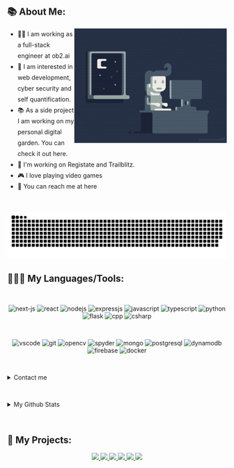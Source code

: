 <!-- <img src="./Misc/waasiq-2.gif" /> -->
<p>&nbsp;</p>

## 📚 About Me:

<a href="https://github.com/waasiq/">
  <img align="right" width="350" height="263" src="./Misc/coding.gif">
</a>
 
<div align="left" style="padding-right: 5px;">
  <ul style="line-height: 25px;">
    <li> 👨‍💻 I am working as a full-stack engineer at <a href="https://ob2.ai/" style="text-decoration: none;">ob2.ai</a></li>
    <li>📙 I am interested in web development, cyber security and self quantification.</li>
    <li>📚 As a side project I am working on my personal digital garden.
      You can check it out <a href="https://github.com/waasiq/exobrain" style="text-decoration: none;">here.</a></li>
    <li>🎯 I'm working on <a href="https://registate.com/en" style="text-decoration: none;">Registate</a> and <a href="https://www.ob2.ai/solutions/trailblitz" style="text-decoration: none;">Trailblitz</a>.</li>
    <li>🎮 I love playing <a href="https://exobrain-waasiq.netlify.app/docs/games/" style="text-decoration: none;">video games</a></li>
    <li>📧 You can reach me at <a href="mailto:waasiqmasood@gmail.com" style="text-decoration: none;">here</a></li>
  </ul>
</div>

<p>&nbsp;</p>

![Snake](https://raw.githubusercontent.com/waasiq/waasiq/983af7981b7422e64c764ad513e348cc4c1f665b/github-contribution-grid-snake.svg)

## 👨🏻‍💻 My Languages/Tools:

<div>
  <p>&nbsp;</p>
  <p align="center">
    <img src="https://img.shields.io/badge/next.js-000000?style=for-the-badge&logo=nextdotjs&logoColor=white" alt="next-js"/> 
    <img src="https://img.shields.io/badge/react-%2320232a.svg?style=for-the-badge&logo=react&logoColor=%2361DAFB" alt="react"/> 
    <img src="https://img.shields.io/badge/node.js-%2343853D.svg?style=for-the-badge&logo=node.js&logoColor=white" alt="nodejs"/> 
    <img src="https://img.shields.io/badge/express.js-%23404d59.svg?style=for-the-badge&logo=express&logoColor=%2361DAFB" alt="expressjs"/> 
    <img src="https://img.shields.io/badge/javascript-%23323330.svg?style=for-the-badge&logo=javascript&logoColor=%23F7DF1E" alt="javascript"/> 
    <img src="https://img.shields.io/badge/typescript-%23007ACC.svg?style=for-the-badge&logo=typescript&logoColor=white" alt="typescript"/> 
    <img src="https://img.shields.io/badge/python-%2314354C.svg?style=for-the-badge&logo=python&logoColor=white" alt="python"/> 
    <img src="https://img.shields.io/badge/flask-%23000.svg?style=for-the-badge&logo=flask&logoColor=white" alt="flask"/>
    <img src="https://img.shields.io/badge/c++-%2300599C.svg?style=for-the-badge&logo=c%2B%2B&logoColor=white" alt="cpp"/> 
    <img src="https://img.shields.io/badge/c%23-%23239120.svg?style=for-the-badge&logo=c-sharp&logoColor=white" alt="csharp"/> 
  </p>

  <p>&nbsp;</p>
  <p align="center">
    <img  alt="vscode" src="https://img.shields.io/badge/Visual%20Studio%20Code-0078d7.svg?style=for-the-badge&logo=visual-studio-code&logoColor=white" />
    <img  alt="git" src="https://img.shields.io/badge/git-%23F05033.svg?style=for-the-badge&logo=git&logoColor=white" />
    <img  alt="opencv" src="https://img.shields.io/badge/opencv-%23white.svg?style=for-the-badge&logo=opencv&logoColor=white" />
    <img src="https://img.shields.io/badge/Spyder-838485?style=for-the-badge&logo=spyder%20ide&logoColor=maroon" alt="spyder" /> 
    <img src="https://img.shields.io/badge/MongoDB-%234ea94b.svg?style=for-the-badge&logo=mongodb&logoColor=white" alt="mongo" />
    <img src="https://img.shields.io/badge/postgres-%23316192.svg?style=for-the-badge&logo=postgresql&logoColor=white" alt="postgresql" />
    <img src="https://img.shields.io/badge/Amazon%20DynamoDB-4053D6?style=for-the-badge&logo=Amazon%20DynamoDB&logoColor=white" alt="dynamodb" />
    <img src="https://img.shields.io/badge/firebase-%23039BE5.svg?style=for-the-badge&logo=firebase" alt="firebase" />
    <img src="https://img.shields.io/badge/docker-%230db7ed.svg?style=for-the-badge&logo=docker&logoColor=white" alt="docker" />
  </p>
</div>

<p>&nbsp;</p>

<details>
<summary>Contact me</summary>
## ☎️ Contact Me:
<p align="center">
  <a href="mailto:waasiqmasood@gmail.com">
    <img src='https://img.shields.io/badge/Gmail-D14836?style=for-the-badge&logo=gmail&logoColor=white' alt='gmail'>
  </a>

  <a href="https://www.linkedin.com/in/iwaasiq"/>
    <img src='https://img.shields.io/badge/linkedin-%230077B5.svg?style=for-the-badge&logo=linkedin&logoColor=white' alt='linkedin'>
  </a>
</p>
</details>

<p>&nbsp;</p>
<details>

<summary>My Github Stats</summary>

## 📈 My Github Stats:
  <a href="https://github.com/waasiq">
    <img src="https://komarev.com/ghpvc/?username=waasiq&label=Profile+Views&color=2e8b57&style=flat" />
  </a>

  <a href="https://github.com/waasiq">
    <img height="160px" src="https://github-readme-stats.vercel.app/api?username=waasiq&theme=tokyonight&count_private=true&include_all_commits=true&show_icons=true&hide_border=true&border_radius=15&line_height=24" />
  </a>

  <a href="https://github.com/waasiq/">
    <img height="160px" src="https://github-readme-stats.vercel.app/api/top-langs/?username=waasiq&theme=tokyonight&langs_count=6&layout=compact&hide_border=true&border_radius=15&line_height=24&card_width=380&" /> 
  </a>

  <p align="center">
  <a href="https://github.com/waasiq/">
    <img src="http://github-readme-streak-stats.herokuapp.com?user=waasiq&theme=tokyonight&date_format=M%20j%5B%2C%20Y%5D" alt='stats' />
  </a>

</details>
  
<p>&nbsp;</p>

<!-- PROJECTS -->
## 🚀 My Projects:

<p align="center">
  <a href="https://github.com/waasiq/yakamoz">
    <img src="https://github-readme-stats.vercel.app/api/pin/?username=waasiq&repo=yakamoz&theme=tokyonight&hide_border=true&border_radius=15&&line_height=24" />
  </a>

  <a href="https://github.com/waasiq/eventshare">
    <img src="https://github-readme-stats.vercel.app/api/pin/?username=waasiq&repo=facebook-clone-react&theme=tokyonight&hide_border=true&border_radius=15&&line_height=24" />
  </a>

  <a href="https://github.com/waasiq/movie-recommender">
    <img src="https://github-readme-stats.vercel.app/api/pin/?username=waasiq&repo=movie-recommender&theme=tokyonight&hide_border=true&border_radius=15&&line_height=24" />
  </a>

  <a href="https://github.com/waasiq/rc5-cryptosystem">
    <img src="https://github-readme-stats.vercel.app/api/pin/?username=waasiq&repo=rc5-cryptosystem&theme=tokyonight&hide_border=true&border_radius=15&&line_height=24" />
  </a>

  <a href="https://github.com/waasiq/adventure-nest">
    <img src="https://github-readme-stats.vercel.app/api/pin/?username=waasiq&repo=adventure-nest&theme=tokyonight&hide_border=true&border_radius=15&&line_height=24" />
  </a>

  <a href="https://github.com/waasiq/facebook-clone-react">
    <img src="https://github-readme-stats.vercel.app/api/pin/?username=waasiq&theme=tokyonight&repo=facebook-clone-react&hide_border=true&border_radius=15&&line_height=24" />
  </a>
</p>
